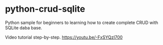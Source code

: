 # python-crud-sqlite
Python sample for beginners to learning how to create complete CRUD with SQLite daba base.

Video tutorial step-by-step.
https://youtu.be/-FxSYQzI700

